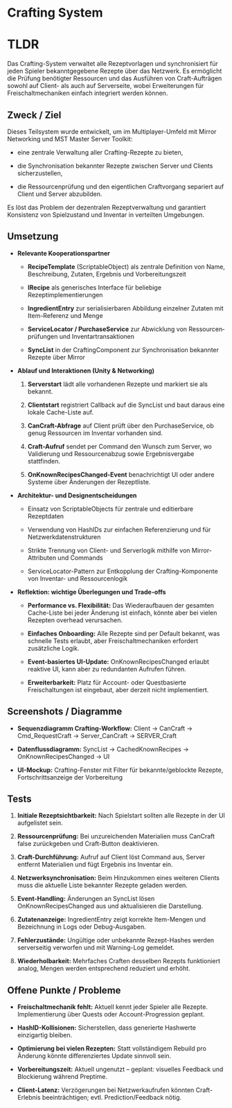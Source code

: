 # Crafting System

# TLDR

Das Crafting-System verwaltet alle Rezeptvorlagen und synchronisiert für jeden Spieler bekannt­gegebene Rezepte über das Netzwerk. Es ermöglicht die Prüfung benötigter Ressourcen und das Ausführen von Craft­-Aufträgen sowohl auf Client- als auch auf Serverseite, wobei Erweiterungen für Freischalt­mechaniken einfach integriert werden können.

## Zweck / Ziel

Dieses Teilsystem wurde entwickelt, um im Multiplayer-Umfeld mit Mirror Networking und MST Master Server Toolkit:

- eine zentrale Verwaltung aller Crafting-Rezepte zu bieten,
    
- die Synchronisation bekannter Rezepte zwischen Server und Clients sicherzustellen,
    
- die Ressourcenprüfung und den eigentlichen Craft­vorgang separiert auf Client und Server abzubilden.
    

Es löst das Problem der dezentralen Rezeptverwaltung und garantiert Konsistenz von Spiel­zustand und Inventar in verteilten Umgebungen.

## Umsetzung

- **Relevante Kooperationspartner**
    
    - **RecipeTemplate** (ScriptableObject) als zentrale Definition von Name, Beschreibung, Zutaten, Ergebnis und Vorbereitungszeit
        
    - **IRecipe** als generisches Interface für beliebige Rezeptimplementierungen
        
    - **IngredientEntry** zur serialisierbaren Abbildung einzelner Zutaten mit Item-Referenz und Menge
        
    - **ServiceLocator / PurchaseService** zur Abwicklung von Ressourcen­prüfungen und Inventartransaktionen
        
    - **SyncList** in der CraftingComponent zur Synchronisation bekannter Rezepte über Mirror
        
- **Ablauf und Interaktionen (Unity & Networking)**
    
    1. **Serverstart** lädt alle vorhandenen Rezepte und markiert sie als bekannt.
        
    2. **Clientstart** registriert Callback auf die SyncList und baut daraus eine lokale Cache-Liste auf.
        
    3. **CanCraft-Abfrage** auf Client prüft über den PurchaseService, ob genug Ressourcen im Inventar vorhanden sind.
        
    4. **Craft-Aufruf** sendet per Command den Wunsch zum Server, wo Validierung und Ressourcen­abzug sowie Ergebnis­vergabe stattfinden.
        
    5. **OnKnownRecipesChanged-Event** benachrichtigt UI oder andere Systeme über Änderungen der Rezeptliste.
        
- **Architektur- und Designentscheidungen**
    
    - Einsatz von ScriptableObjects für zentrale und editierbare Rezeptdaten
        
    - Verwendung von HashIDs zur einfachen Referenzierung und für Netzwerk­datenstrukturen
        
    - Strikte Trennung von Client- und Server­logik mithilfe von Mirror-Attributen und Commands
        
    - ServiceLocator-Pattern zur Entkopplung der Crafting-Komponente von Inventar- und Ressourcen­logik
        
- **Reflektion: wichtige Überlegungen und Trade-offs**
    
    - **Performance vs. Flexibilität:** Das Wiederaufbauen der gesamten Cache-Liste bei jeder Änderung ist einfach, könnte aber bei vielen Rezepten overhead verursachen.
        
    - **Einfaches Onboarding:** Alle Rezepte sind per Default bekannt, was schnelle Tests erlaubt, aber Freischalt­mechaniken erfordert zusätzliche Logik.
        
    - **Event-basiertes UI-Update:** OnKnownRecipesChanged erlaubt reaktive UI, kann aber zu redundanten Aufrufen führen.
        
    - **Erweiterbarkeit:** Platz für Account- oder Questbasierte Freischaltungen ist eingebaut, aber derzeit nicht implementiert.
        

## Screenshots / Diagramme

- **Sequenzdiagramm Crafting-Workflow:** Client → CanCraft → Cmd_RequestCraft → Server_CanCraft → SERVER_Craft
    
- **Datenflussdiagramm:** SyncList → CachedKnownRecipes → OnKnownRecipesChanged → UI
    
- **UI-Mockup:** Crafting-Fenster mit Filter für bekannte/geblockte Rezepte, Fortschrittsanzeige der Vorbereitung
    

## Tests

1. **Initiale Rezeptsichtbarkeit:** Nach Spielstart sollten alle Rezepte in der UI aufgelistet sein.
    
2. **Ressourcenprüfung:** Bei unzureichenden Materialien muss CanCraft false zurückgeben und Craft-Button deaktivieren.
    
3. **Craft-Durchführung:** Aufruf auf Client löst Command aus, Server entfernt Materialien und fügt Ergebnis ins Inventar ein.
    
4. **Netzwerksynchronisation:** Beim Hinzukommen eines weiteren Clients muss die aktuelle Liste bekannter Rezepte geladen werden.
    
5. **Event-Handling:** Änderungen an SyncList lösen OnKnownRecipesChanged aus und aktualisieren die Darstellung.
    
6. **Zutatenanzeige:** IngredientEntry zeigt korrekte Item-Mengen und Bezeichnung in Logs oder Debug-Ausgaben.
    
7. **Fehlerzustände:** Ungültige oder unbekannte Rezept-Hashes werden serverseitig verworfen und mit Warning-Log gemeldet.
    
8. **Wiederholbarkeit:** Mehrfaches Craften desselben Rezepts funktioniert analog, Mengen werden entsprechend reduziert und erhöht.
    

## Offene Punkte / Probleme

- **Freischaltmechanik fehlt:** Aktuell kennt jeder Spieler alle Rezepte. Implementierung über Quests oder Account-Progression geplant.
    
- **HashID-Kollisionen:** Sicherstellen, dass generierte Hashwerte einzigartig bleiben.
    
- **Optimierung bei vielen Rezepten:** Statt vollständigem Rebuild pro Änderung könnte differenziertes Update sinnvoll sein.
    
- **Vorbereitungszeit:** Aktuell ungenutzt – geplant: visuelles Feedback und Blockierung während Preptime.
    
- **Client-Latenz:** Verzögerungen bei Netzwerkaufrufen könnten Craft-Erlebnis beeinträchtigen; evtl. Prediction/Feedback nötig.
